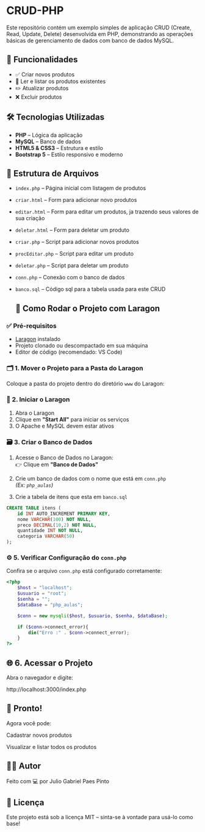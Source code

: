 # CRUD-PHP

Este repositório contém um exemplo simples de aplicação CRUD (Create, Read, Update, Delete) desenvolvida em PHP, demonstrando as operações básicas de gerenciamento de dados com banco de dados MySQL.

## 🔧 Funcionalidades

- ✅ Criar novos produtos
- 📖 Ler e listar os produtos existentes
- ✏️ Atualizar produtos
- ❌ Excluir produtos

## 🛠 Tecnologias Utilizadas

- **PHP** – Lógica da aplicação
- **MySQL** – Banco de dados
- **HTML5 & CSS3** – Estrutura e estilo
- **Bootstrap 5** – Estilo responsivo e moderno

## 📁 Estrutura de Arquivos

- `index.php` – Página inicial com listagem de produtos
- `criar.html` – Form para adicionar novo produtos
- `editar.html` – Form para editar um produtos, ja trazendo seus valores de sua criação
- `deletar.html` – Form para deletar um produto
- `criar.php` – Script para adicionar novos produtos
- `procEditar.php` – Script para editar um produto
- `deletar.php` – Script para deletar um produto
- `conn.php` – Conexão com o banco de dados
- `banco.sql` – Código sql para a tabela usada para este CRUD

  ## 🚀 Como Rodar o Projeto com Laragon

### ✅ Pré-requisitos

- [Laragon](https://laragon.org/) instalado  
- Projeto clonado ou descompactado em sua máquina  
- Editor de código (recomendado: VS Code)

### 🗂️ 1. Mover o Projeto para a Pasta do Laragon

Coloque a pasta do projeto dentro do diretório `www` do Laragon:

### 🔌 2. Iniciar o Laragon

1. Abra o Laragon  
2. Clique em **"Start All"** para iniciar os serviços  
3. O Apache e MySQL devem estar ativos

### 🗃️ 3. Criar o Banco de Dados

1. Acesse o Banco de Dados no Laragon:  
   👉 Clique em **"Banco de Dados"**

2. Crie um banco de dados com o nome que está em `conn.php`  
   *(Ex: `php_aulas`)*

3. Crie a tabela de itens que esta em `banco.sql`

```sql
CREATE TABLE itens (
    id INT AUTO_INCREMENT PRIMARY KEY,
    nome VARCHAR(100) NOT NULL,
    preco DECIMAL(10,2) NOT NULL,
    quantidade INT NOT NULL,
    categoria VARCHAR(50)
);
```

### ⚙️ 5. Verificar Configuração do `conn.php`

Confira se o arquivo `conn.php` está configurado corretamente:

```php
<?php
    $host = "localhost";
    $usuario = "root";
    $senha = "";
    $dataBase = "php_aulas";

    $conn = new mysqli($host, $usuario, $senha, $dataBase);

    if ($conn->connect_error){
        die("Erro :" . $conn->connect_error);
    }
?>
```

## 🌐 6. Acessar o Projeto
Abra o navegador e digite:

http://localhost:3000/index.php

## 🎉 Pronto!
Agora você pode:

Cadastrar novos produtos

Visualizar e listar todos os produtos

## 🧑‍💻 Autor
Feito com 💻 por Julio Gabriel Paes Pinto

## 📃 Licença
Este projeto está sob a licença MIT – sinta-se à vontade para usá-lo como base!
